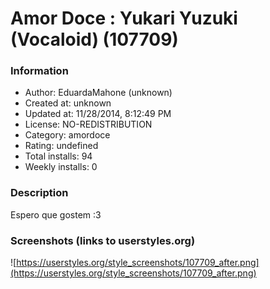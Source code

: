 # Amor Doce : Yukari Yuzuki (Vocaloid) (107709)

### Information
- Author: EduardaMahone (unknown)
- Created at: unknown
- Updated at: 11/28/2014, 8:12:49 PM
- License: NO-REDISTRIBUTION
- Category: amordoce
- Rating: undefined
- Total installs: 94
- Weekly installs: 0


### Description
Espero que gostem :3


### Screenshots (links to userstyles.org)
![https://userstyles.org/style_screenshots/107709_after.png](https://userstyles.org/style_screenshots/107709_after.png)


